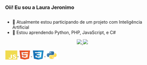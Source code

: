 ### Oii! Eu sou a Laura Jeronimo

##

- 🔭 Atualmente estou participando de um projeto com Inteligência Artificial 
- 🌱 Estou aprendendo Python, PHP, JavaScript, e C#

<div align="center">
  <a href="https://github.com/laura-jeronimo">
  <img height="180em" src="https://github-readme-stats.vercel.app/api?username=laura-jeronimo&show_icons=true&theme=radical&include_all_commits=true&count_private=true"/>
  <img height="180em" src="https://github-readme-stats.vercel.app/api/top-langs/?username=laura-jeronimo&layout=compact&langs_count=7&theme=radical"/>
</div>

<div style="display: inline_block"><br>
  <img align="center" alt="Laura-Js" height="30" width="40" src="https://raw.githubusercontent.com/devicons/devicon/master/icons/javascript/javascript-plain.svg">
  <img align="center" alt="Laura-HTML" height="30" width="40" src="https://raw.githubusercontent.com/devicons/devicon/master/icons/html5/html5-original.svg">
  <img align="center" alt="Laura-CSS" height="30" width="40" src="https://raw.githubusercontent.com/devicons/devicon/master/icons/css3/css3-original.svg">
  <img align="center" alt="Laura-Python" height="30" width="40" src="https://raw.githubusercontent.com/devicons/devicon/master/icons/python/python-original.svg">
</div>

##

